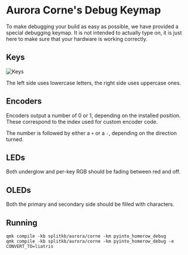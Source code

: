 # Aurora Corne's Debug Keymap

To make debugging your build as easy as possible, we have provided a special debugging keymap. It is not intended to actually type on, it is just here to make sure that your hardware is working correctly.

## Keys

![Keys](https://i.imgur.com/y5zWjsZh.png)

The left side uses lowercase letters, the right side uses uppercase ones.

## Encoders

Encoders output a number of 0 or 1, depending on the installed position.
These correspond to the index used for custom encoder code.

The number is followed by either a `+` or a `-`, depending on the direction turned.

## LEDs

Both underglow and per-key RGB should be fading between red and off.

## OLEDs

Both the primary and secondary side should be filled with characters.



## Running
```
qmk compile -kb splitkb/aurora/corne -km pyinto_homerow_debug
qmk compile -kb splitkb/aurora/corne -km pyinto_homerow_debug -e CONVERT_TO=liatris

```
